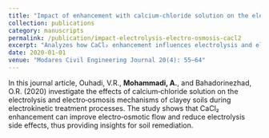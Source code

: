 ```yaml
---
title: "Impact of enhancement with calcium-chloride solution on the electrolysis and electro-osmosis mechanisms of clayey soils in electrokinetic processes"
collection: publications
category: manuscripts
permalink: /publication/impact-electrolysis-electro-osmosis-cacl2
excerpt: "Analyzes how CaCl₂ enhancement influences electrolysis and electro-osmosis mechanisms in clayey soils within electrokinetic processes."
date: 2020-01-01
venue: "Modares Civil Engineering Journal 20(4): 55–64"
---
```

In this journal article, Ouhadi, V.R., **Mohammadi, A.**, and Bahadorinezhad, O.R. (2020) investigate the effects of calcium‑chloride solution on the electrolysis and electro‑osmosis mechanisms of clayey soils during electrokinetic treatment processes. The study shows that CaCl₂ enhancement can improve electro‑osmotic flow and reduce electrolysis side effects, thus providing insights for soil remediation.
